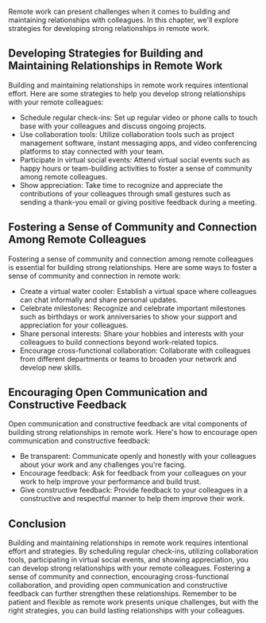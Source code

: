 
Remote work can present challenges when it comes to building and maintaining relationships with colleagues. In this chapter, we'll explore strategies for developing strong relationships in remote work.

Developing Strategies for Building and Maintaining Relationships in Remote Work
-------------------------------------------------------------------------------

Building and maintaining relationships in remote work requires intentional effort. Here are some strategies to help you develop strong relationships with your remote colleagues:

* Schedule regular check-ins: Set up regular video or phone calls to touch base with your colleagues and discuss ongoing projects.
* Use collaboration tools: Utilize collaboration tools such as project management software, instant messaging apps, and video conferencing platforms to stay connected with your team.
* Participate in virtual social events: Attend virtual social events such as happy hours or team-building activities to foster a sense of community among remote colleagues.
* Show appreciation: Take time to recognize and appreciate the contributions of your colleagues through small gestures such as sending a thank-you email or giving positive feedback during a meeting.

Fostering a Sense of Community and Connection Among Remote Colleagues
---------------------------------------------------------------------

Fostering a sense of community and connection among remote colleagues is essential for building strong relationships. Here are some ways to foster a sense of community and connection in remote work:

* Create a virtual water cooler: Establish a virtual space where colleagues can chat informally and share personal updates.
* Celebrate milestones: Recognize and celebrate important milestones such as birthdays or work anniversaries to show your support and appreciation for your colleagues.
* Share personal interests: Share your hobbies and interests with your colleagues to build connections beyond work-related topics.
* Encourage cross-functional collaboration: Collaborate with colleagues from different departments or teams to broaden your network and develop new skills.

Encouraging Open Communication and Constructive Feedback
--------------------------------------------------------

Open communication and constructive feedback are vital components of building strong relationships in remote work. Here's how to encourage open communication and constructive feedback:

* Be transparent: Communicate openly and honestly with your colleagues about your work and any challenges you're facing.
* Encourage feedback: Ask for feedback from your colleagues on your work to help improve your performance and build trust.
* Give constructive feedback: Provide feedback to your colleagues in a constructive and respectful manner to help them improve their work.

Conclusion
----------

Building and maintaining relationships in remote work requires intentional effort and strategies. By scheduling regular check-ins, utilizing collaboration tools, participating in virtual social events, and showing appreciation, you can develop strong relationships with your remote colleagues. Fostering a sense of community and connection, encouraging cross-functional collaboration, and providing open communication and constructive feedback can further strengthen these relationships. Remember to be patient and flexible as remote work presents unique challenges, but with the right strategies, you can build lasting relationships with your colleagues.

